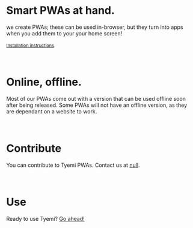 # Smart PWAs at hand.
we create PWAs; these can be used in-browser, but they turn into apps when you add them to your your home screen!<br/><br/>
<sup>[Installation instructions](./info/installation.md)</sup>
<br/><br/><br/>

# Online, offline.
Most of our PWAs come out with a version that can be used offline soon after being released. Some PWAs will not have an offline version, as they are dependant on a website to work.<br/><br/><br/>

# Contribute
You can contribute to Tyemi PWAs. Contact us at [null]().<br/><br/><br/>

# Use
Ready to use Tyemi? [Go ahead!](./tyemiapp/index.html)
